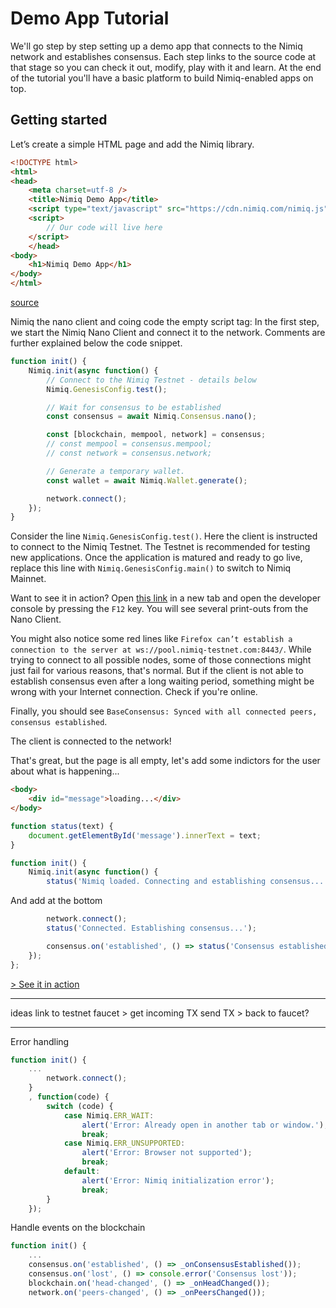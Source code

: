 # Demo App Tutorial

We'll go step by step setting up a demo app that connects to the Nimiq network and establishes consensus.
Each step links to the source code at that stage so you can check it out, modify, play with it and learn.
At the end of the tutorial you'll have a basic platform to build Nimiq-enabled apps on top.

## Getting started

Let’s create a simple HTML page and add the Nimiq library.

```HTML
<!DOCTYPE html>
<html>
<head>
    <meta charset=utf-8 />
    <title>Nimiq Demo App</title>
    <script type="text/javascript" src="https://cdn.nimiq.com/nimiq.js"></script>
    <script>
        // Our code will live here
    </script>
    </head>
<body>
    <h1>Nimiq Demo App</h1>
</body>
</html>
```

[source](../demo/demo0010.html)

Nimiq the nano client and coing code the empty script tag:
In the first step, we start the Nimiq Nano Client and connect it to the network.
Comments are further explained below the code snippet.

```js
function init() {
    Nimiq.init(async function() {
        // Connect to the Nimiq Testnet - details below
        Nimiq.GenesisConfig.test();

        // Wait for consensus to be established
        const consensus = await Nimiq.Consensus.nano();

        const [blockchain, mempool, network] = consensus;
        // const mempool = consensus.mempool;
        // const network = consensus.network;

        // Generate a temporary wallet.
        const wallet = await Nimiq.Wallet.generate();

        network.connect();
    });
}
```

Consider the line `Nimiq.GenesisConfig.test()`.
Here the client is instructed to connect to the Nimiq Testnet.
The Testnet is recommended for testing new applications.
Once the application is matured and ready to go live, replace this line with
`Nimiq.GenesisConfig.main()` to switch to Nimiq Mainnet.

Want to see it in action? Open [this link](..demo/demo0020.html) in a new tab
and open the developer console by pressing the `F12` key.
You will see several print-outs from the Nano Client.

You might also notice some red lines like
`Firefox can’t establish a connection to the server at ws://pool.nimiq-testnet.com:8443/`.
While trying to connect to all possible nodes,
some of those connections might just fail for various reasons, that's normal.
But if the client is not able to establish consensus even after a long waiting period,
something might be wrong with your Internet connection.
Check if you're online.

Finally, you should see
`BaseConsensus: Synced with all connected peers, consensus established`.

The client is connected to the network!

That's great, but the page is all empty, let's add some indictors for the user about what is happening...

```html
<body>
    <div id="message">loading...</div>
</body>
```

```js
function status(text) {
    document.getElementById('message').innerText = text;
}

function init() {
    Nimiq.init(async function() {
        status('Nimiq loaded. Connecting and establishing consensus...');
```

And add at the bottom

```js
        network.connect();
        status('Connected. Establishing consensus...');

        consensus.on('established', () => status('Consensus established'));
    });
};
```
[> See it in action](../demo/demo0030.html)

---

ideas
link to testnet faucet > get incoming TX
send TX > back to faucet?

---

Error handling

```js
function init() {
    ...
        network.connect();
    }
    , function(code) {
        switch (code) {
            case Nimiq.ERR_WAIT:
                alert('Error: Already open in another tab or window.');
                break;
            case Nimiq.ERR_UNSUPPORTED:
                alert('Error: Browser not supported');
                break;
            default:
                alert('Error: Nimiq initialization error');
                break;
        }
    });
```

Handle events on the blockchain

```js
function init() {
    ...
    consensus.on('established', () => _onConsensusEstablished());
    consensus.on('lost', () => console.error('Consensus lost'));
    blockchain.on('head-changed', () => _onHeadChanged());
    network.on('peers-changed', () => _onPeersChanged());

```

